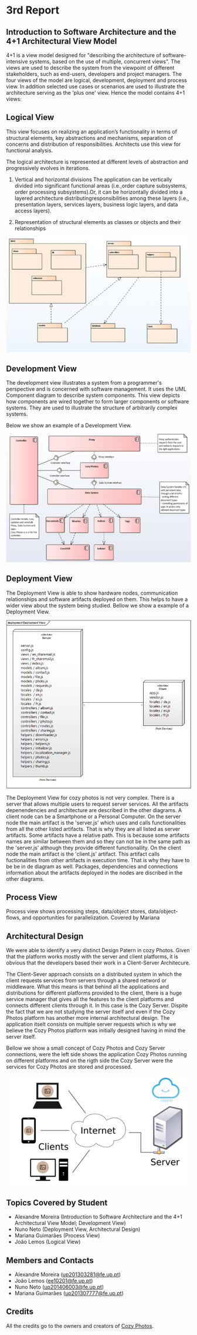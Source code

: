 # 3rd Report
## Introduction to Software Architecture and the 4+1 Architectural View Model
4+1 is a view model designed for "describing the architecture of software-intensive systems, based on the use of multiple, concurrent views". The views are used to describe the system from the viewpoint of different stakeholders, such as end-users, developers and project managers. The four views of the model are logical, development, deployment and process view. In addition selected use cases or scenarios are used to illustrate the architecture serving as the 'plus one' view. Hence the model contains 4+1 views:

## Logical View
This view focuses on realizing an application’s functionality in terms of structural elements, key abstractions and mechanisms, separation of concerns and distribution of responsibilities. Architects use this view for functional analysis.

The logical architecture is represented at different levels of abstraction and progressively evolves in iterations.

1. Vertical and horizontal divisions
 The application can be vertically divided into significant functional areas (i.e.,order capture subsystems, order processing subsystems).Or, it can be horizontally divided into a layered architecture distributingresponsibilities among these layers (i.e., presentation layers, services layers, business logic layers, and data access layers).

2. Representation of structural elements as classes or objects and their relationships

![Deploy View](https://github.com/Mosaal/cozy-photos/blob/master/ESOF/3rd-Report/lgv.jpg)

## Development View
The development view illustrates a system from a programmer's perspective and is concerned with software management. It uses the UML Component diagram to describe system components. This view depicts how components are wired together to form larger components or software systems. They are used to illustrate the structure of arbitrarily complex systems.

Below we show an example of a Development View.

![Development View](https://github.com/Mosaal/cozy-photos/blob/master/ESOF/3rd-Report/ComponentView.png)

## Deployment View
The Deployment View is able to show hardware nodes, communication relationships and software artifacts deployed on them.
This helps to have a wider view about the system being studied.
Bellow we show a example of a Deployment View.

![Deployment View](https://github.com/Mosaal/cozy-photos/blob/master/ESOF/3rd-Report/deployment.bmp?raw=true "Deployment View")

The Deployment View for cozy photos is not very complex. There is a server that allows multiple users to request server services.
All the artifacts depenendencies and architecture are described in the other diagrams. 
A client node can be a Smartphone or a Personal Computer.
On the server node the main artifact is the 'server.js' which uses and calls functionalities from all the other listed artifacts. That is why they are all listed as server artifacts. Some artifacts have a relative path. This is because some artifacts names are similar between them and so they can not be in the same path as the 'server.js' although they provide different functionallity.
On the client node the main artifact is the 'client.js' artifact. This artifact calls fuctionalities from other artifacts in execution time. That is why they have to be be in de diagram as well. Packages, dependencies and connections information about the artifacts deployed in the nodes are discribed in the other diagrams.

## Process View

Process view shows processing steps, data/object stores, data/object-flows, and opportunities for parallelization.
Covered by Mariana

## Architectural Design

We were able to identify a very distinct Design Patern in cozy Photos.
Given that the platform works mostly with the server and client platforms, it is obvious that the developers based their work in a Client-Server Architecure.

The Client-Sever approach consists on a distributed system in which the client requests services from servers through a shared netword or middleware. What this means is that behind all the applications and distributions for different platforms provided to the client, there is a huge service manager that gives all the features to the client platforms and connects different clients through it. In this case is the Cozy Server. Dispite the fact that we are not studying the server itself and even if the Cozy Photos platform has another more internal architectural design. The application itselt consists on multiple server requests which is why we believe the Cozy Photos platform was initially designed having in mind the server itself.

Bellow we show a small concept of Cozy Photos and Cozy Server connections, were the left side shows the application Cozy Photos running on different platforms and on the rigth side the Cozy Server were the services for Cozy Photos are stored and processed.

![Client Server Approach](https://github.com/Mosaal/cozy-photos/blob/master/ESOF/3rd-Report/client-server.png?raw=true "Client Server Approach")

## Topics Covered by Student
- Alexandre Moreira (Introduction to Software Architecture and the 4+1 Architectural View Model; Development View)
- Nuno Neto (Deployment View, Architectural Design)
- Mariana Guimarães (Process View)
- João Lemos (Logical View) 

## Members and Contacts
- Alexandre Moreira (up201303281@fe.up.pt)
- João Lemos (ee10201@fe.up.pt)
- Nuno Neto (up201406003@fe.up.pt)
- Mariana Guimarães (up201307777@fe.up.pt)

## Credits
All the credits go to the owners and creators of [Cozy Photos](https://github.com/cozy/cozy-photos).
